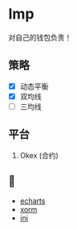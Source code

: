 # Imp
对自己的钱包负责！

## 策略
-[x] 动态平衡
-[x] 双均线
-[ ] 三均线

## 平台
1. Okex  (合约)

## 🙏
* [echarts](https://github.com/chenjiandongx/go-echarts)
* [xorm](github.com/go-xorm/xorm)
* [ini](github.com/go-ini/ini)

